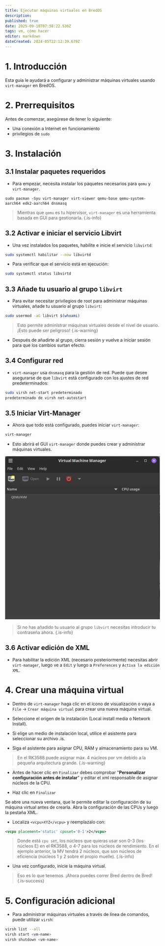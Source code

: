 ```yaml
---
title: Ejecutar máquinas virtuales en BredOS
description:
published: true
date: 2025-09-18T07:58:22.536Z
tags: vm, cómo hacer
editor: markdown
dateCreated: 2024-05T22:12:39.679Z
---
```


# 1. Introducción

Esta guía le ayudará a configurar y administrar máquinas virtuales usando `virt-manager` en BredOS.

# 2. Prerrequisitos

Antes de comenzar, asegúrese de tener lo siguiente:

- Una conexión a Internet en funcionamiento
- privilegios de `sudo`

# 3. Instalación

## 3.1 Instalar paquetes requeridos

- Para empezar, necesita instalar los paquetes necesarios para `qemu` y `virt-manager`.

```
sudo pacman -Syu virt-manager virt-viewer qemu-base qemu-system-aarch64 edk2-aarch64 dnsmasq 
```

> Mientras que `qemu` es tu hipervisor, `virt-manager` es una herramienta basada en GUI para gestionarla.
> {.is-info}

## 3.2 Activar e iniciar el servicio Libvirt

- Una vez instalados los paquetes, habilite e inicie el servicio `libvirtd`:

```bash
sudo systemctl habilitar --now libvirtd
```

- Para verificar que el servicio está en ejecución:

```bash
sudo systemctl status libvirtd
```

## 3.3 Añade tu usuario al grupo `libvirt`

- Para evitar necesitar privilegios de root para administrar máquinas virtuales, añade tu usuario al grupo `libvirt`:

```bash
sudo usermod -aG libvirt $(whoami)
```

> Esto permite administrar máquinas virtuales desde el nivel de usuario. ¡Esto puede ser peligroso!
> {.is-warning}

- Después de añadirte al grupo, cierra sesión y vuelve a iniciar sesión para que los cambios surtan efecto.

## 3.4 Configurar red

- `virt-manager` usa `dnsmasq` para la gestión de red. Puede que desee asegurarse de que `libvirt` está configurado con los ajustes de red predeterminados:

```bash
sudo virsh net-start predeterminado
predeterminado de virsh net-autostart
```

## 3.5 Iniciar Virt-Manager

- Ahora que todo está configurado, puedes iniciar `virt-manager`:

```bash
virt-manager
```

- Esto abrirá el GUI `virt-manager` donde puedes crear y administrar máquinas virtuales.

![virt.jpg](/vms/virt.jpg)

> Si no has añadido tu usuario al grupo `libvirt` necesitas introducir tu contraseña ahora.
> {.is-info}

## 3.6 Activar edición de XML

- Para habilitar la edición XML (necesario posteriormente) necesitas abrir `virt-manager`, luego ve a `Edit` y luego a `Preferences` y `Activa la edición XML`.

# 4. Crear una máquina virtual

- Dentro de `virt-manager` haga clic en el icono de visualización o vaya a `File` -> `Crear máquina virtual` para crear una nueva máquina virtual.

- Seleccione el origen de la instalación (Local install media o Network Install).

- Si elige un medio de instalación local, utilice el asistente para seleccionar su archivo .is.

- Siga el asistente para asignar CPU, RAM y almacenamiento para su VM.

> En el RK3588 puede asignar máx. 4 núcleos por vm debido a la pequeña arquitectura grande.
> {.is-warning}

- Antes de hacer clic en `Finalizar` debes comprobar "**Personalizar configuración antes de instalar**" y editar el xml responsable de asignar núcleos de la CPU.

- Haz clic en `Finalizar`

Se abre una nueva ventana, que le permite editar la configuración de su máquina virtual antes de crearla. Abra la configuración de las CPUs y luego la pestaña XML.

- Localiza `<vcpu>XYZ</vcpu>` y reemplazalo con:

```xml
<vcpu placement='static' cpuset='0-1'>2</vcpu>
```

> Donde está `cpu set`, los núcleos que quieras usar son 0-3 (los núcleos E) en el RK3588, o 4-7 para los núcleos de rendimiento.
> En el ejemplo anterior, la MV tendrá 2 núcleos, que son núcleos de eficiencia (núcleos 1 y 2 sobre el propio muelle).
> {.is-info}

- Una vez configurado, inicie la máquina virtual.

> Eso es lo que tenemos. ¡Ahora puedes correr Bred dentro de Bred!
> {.is-success}

# 5. Configuración adicional

- Para administrar máquinas virtuales a través de línea de comandos, puede utilizar `virsh`:

```bash
virsh list --all
virsh start <vm-name>
virsh shutdown <vm-name>
```


